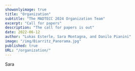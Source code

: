 ```yaml
---
showonlyimage: true
title: "Organization"
subtitle: "The MADTECC 2024 Organization Team"
excerpt: "Call for papers"
description: "The call for papers is out"
date: 2022-06-12
author: "Lukas Esterle, Sara Montagna, and Danilo Pianini"
image: "/img/Biarritz_Panorama.jpg"
published: true
URL: "/organization/"
---
```


Sara

